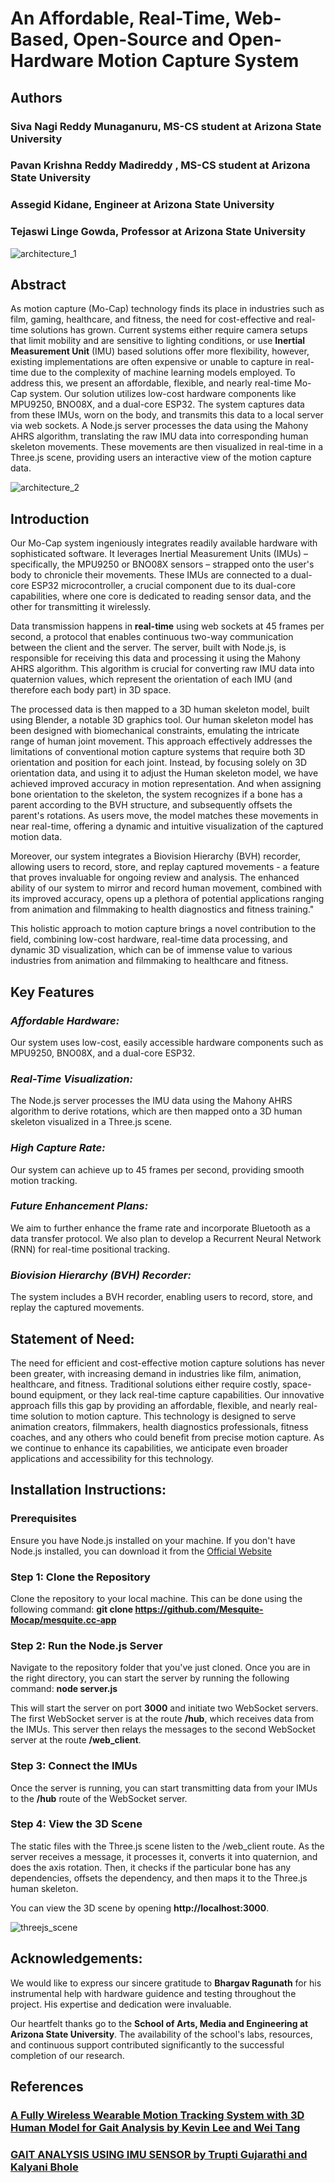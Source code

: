 # An Affordable, Real-Time, Web-Based, Open-Source and Open-Hardware Motion Capture System

## **Authors**

### Siva Nagi Reddy Munaganuru, MS-CS student at Arizona State University

### Pavan Krishna Reddy Madireddy , MS-CS student at Arizona State University

### Assegid Kidane, Engineer at Arizona State University

### Tejaswi Linge Gowda, Professor at Arizona State University


![architecture_1](https://github.com/Mesquite-Mocap/about.mesquite.cc/assets/110155812/91e38e99-c0b8-406f-a594-c420e26e78cf)


## **Abstract**

As motion capture (Mo-Cap) technology finds its place in industries such as film, gaming, healthcare, and fitness, the need for cost-effective and real-time solutions has grown. Current systems either require camera setups that limit mobility and are sensitive to lighting conditions, or use **Inertial Measurement Unit** (IMU) based solutions offer more flexibility, however, existing implementations are often expensive or unable to capture in real-time due to the complexity of machine learning models employed. To address this, we present an affordable, flexible, and nearly real-time Mo-Cap system. Our solution utilizes low-cost hardware components like MPU9250, BNO08X, and a dual-core ESP32. The system captures data from these IMUs, worn on the body, and transmits this data to a local server via web sockets. A Node.js server processes the data using the Mahony AHRS algorithm, translating the raw IMU data into corresponding human skeleton movements. These movements are then visualized in real-time in a Three.js scene, providing users an interactive view of the motion capture data.


![architecture_2](https://github.com/Mesquite-Mocap/about.mesquite.cc/assets/110155812/40c57f29-0b9d-4b1a-a02e-fce461a0b614)


## **Introduction**

Our Mo-Cap system ingeniously integrates readily available hardware with sophisticated software. It leverages Inertial Measurement Units (IMUs) – specifically, the MPU9250 or BNO08X sensors – strapped onto the user's body to chronicle their movements. These IMUs are connected to a dual-core ESP32 microcontroller, a crucial component due to its dual-core capabilities, where one core is dedicated to reading sensor data, and the other for transmitting it wirelessly.

Data transmission happens in **real-time** using web sockets at 45 frames per second, a protocol that enables continuous two-way communication between the client and the server. The server, built with Node.js, is responsible for receiving this data and processing it using the Mahony AHRS algorithm. This algorithm is crucial for converting raw IMU data into quaternion values, which represent the orientation of each IMU (and therefore each body part) in 3D space.

The processed data is then mapped to a 3D human skeleton model, built using Blender, a notable 3D graphics tool. Our human skeleton model has been designed with biomechanical constraints, emulating the intricate range of human joint movement. This approach effectively addresses the limitations of conventional motion capture systems that require both 3D orientation and position for each joint. Instead, by focusing solely on 3D orientation data, and using it to adjust the Human skeleton model, we have achieved improved accuracy in motion representation. And when assigning bone orientation to the skeleton, the system recognizes if a bone has a parent according to the BVH structure, and subsequently offsets the parent's rotations. As users move, the model matches these movements in near real-time, offering a dynamic and intuitive visualization of the captured motion data.

Moreover, our system integrates a Biovision Hierarchy (BVH) recorder, allowing users to record, store, and replay captured movements - a feature that proves invaluable for ongoing review and analysis. The enhanced ability of our system to mirror and record human movement, combined with its improved accuracy, opens up a plethora of potential applications ranging from animation and filmmaking to health diagnostics and fitness training."

This holistic approach to motion capture brings a novel contribution to the field, combining low-cost hardware, real-time data processing, and dynamic 3D visualization, which can be of immense value to various industries from animation and filmmaking to healthcare and fitness.

## **Key Features**

### *Affordable Hardware:* 

Our system uses low-cost, easily accessible hardware components such as MPU9250, BNO08X, and a dual-core ESP32.

### *Real-Time Visualization:* 

The Node.js server processes the IMU data using the Mahony AHRS algorithm to derive rotations, which are then mapped onto a 3D human skeleton visualized in a Three.js scene.

### *High Capture Rate:*

Our system can achieve up to 45 frames per second, providing smooth motion tracking.

### *Future Enhancement Plans:*

We aim to further enhance the frame rate and incorporate Bluetooth as a data transfer protocol. We also plan to develop a Recurrent Neural Network (RNN) for real-time positional tracking.

### *Biovision Hierarchy (BVH) Recorder:*

The system includes a BVH recorder, enabling users to record, store, and replay the captured movements.

## **Statement of Need:**

The need for efficient and cost-effective motion capture solutions has never been greater, with increasing demand in industries like film, animation, healthcare, and fitness. Traditional solutions either require costly, space-bound equipment, or they lack real-time capture capabilities. Our innovative approach fills this gap by providing an affordable, flexible, and nearly real-time solution to motion capture. This technology is designed to serve animation creators, filmmakers, health diagnostics professionals, fitness coaches, and any others who could benefit from precise motion capture. As we continue to enhance its capabilities, we anticipate even broader applications and accessibility for this technology.

## **Installation Instructions:**

### **Prerequisites**
Ensure you have Node.js installed on your machine. If you don't have Node.js installed, you can download it from the [Official Website](https://nodejs.org/en/download)

### **Step 1: Clone the Repository**
Clone the repository to your local machine. This can be done using the following command: **git clone https://github.com/Mesquite-Mocap/mesquite.cc-app**

### **Step 2: Run the Node.js Server**
Navigate to the repository folder that you've just cloned. Once you are in the right directory, you can start the server by running the following command:  **node server.js**

This will start the server on port **3000** and initiate two WebSocket servers. The first WebSocket server is at the route **/hub**, which receives data from the IMUs. This server then relays the messages to the second WebSocket server at the route **/web_client**.

### **Step 3: Connect the IMUs**
Once the server is running, you can start transmitting data from your IMUs to the **/hub** route of the WebSocket server.

### **Step 4: View the 3D Scene**
The static files with the Three.js scene listen to the /web_client route. As the server receives a message, it processes it, converts it into quaternion, and does the axis rotation. Then, it checks if the particular bone has any dependencies, offsets the dependency, and then maps it to the Three.js human skeleton.

You can view the 3D scene by opening **http://localhost:3000**.

![threejs_scene](https://github.com/Mesquite-Mocap/about.mesquite.cc/assets/110155812/c6ca0868-d1b3-4e72-8214-ffc32a959fc1)

## **Acknowledgements:**

We would like to express our sincere gratitude to **Bhargav Ragunath** for his instrumental help with hardware guidence and testing throughout the project. His expertise and dedication were invaluable.

Our heartfelt thanks go to the **School of Arts, Media and Engineering at Arizona State University**. The availability of the school's labs, resources, and continuous support contributed significantly to the successful completion of our research.

## **References**

### [A Fully Wireless Wearable Motion Tracking System with 3D Human Model for Gait Analysis by Kevin Lee and Wei Tang](https://www.mdpi.com/1424-8220/21/12/4051)

### [GAIT ANALYSIS USING IMU SENSOR by Trupti Gujarathi and Kalyani Bhole](https://ieeexplore.ieee.org/abstract/document/8944545)

